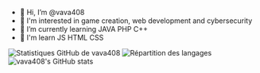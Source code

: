 - 👋 Hi, I’m @vava408
- 👀 I'm interested in game creation, web development and cybersecurity
- 🌱 I’m currently learning JAVA PHP C++
- 💞️ I'm learn JS HTML CSS

![Statistiques GitHub de vava408](https://github-readme-stats.vercel.app/api?username=vava408&show_icons=true&theme=radical)
![Répartition des langages](https://github-readme-stats.vercel.app/api/top-langs/?username=vava408&layout=compact&theme=radical)
![vava408's GitHub stats](https://github-readme-stats.vercel.app/api?username=vava408&show_icons=true&theme=radical)


<!---
vava408/vava408 is a ✨ special ✨ repository because its `README.md` (this file) appears on your GitHub profile.
You can click the Preview link to take a look at your changes.
--->
